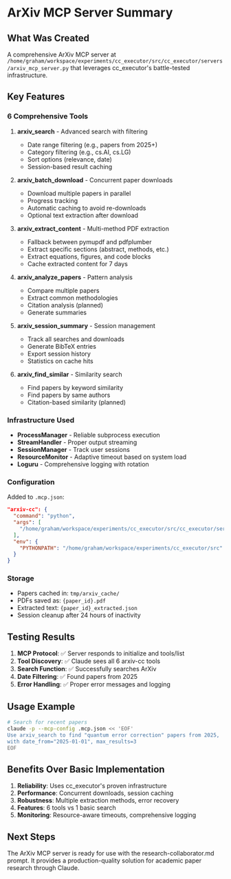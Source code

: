 # ArXiv MCP Server Summary

## What Was Created

A comprehensive ArXiv MCP server at `/home/graham/workspace/experiments/cc_executor/src/cc_executor/servers/arxiv_mcp_server.py` that leverages cc_executor's battle-tested infrastructure.

## Key Features

### 6 Comprehensive Tools

1. **arxiv_search** - Advanced search with filtering
   - Date range filtering (e.g., papers from 2025+)
   - Category filtering (e.g., cs.AI, cs.LG)
   - Sort options (relevance, date)
   - Session-based result caching

2. **arxiv_batch_download** - Concurrent paper downloads
   - Download multiple papers in parallel
   - Progress tracking
   - Automatic caching to avoid re-downloads
   - Optional text extraction after download

3. **arxiv_extract_content** - Multi-method PDF extraction
   - Fallback between pymupdf and pdfplumber
   - Extract specific sections (abstract, methods, etc.)
   - Extract equations, figures, and code blocks
   - Cache extracted content for 7 days

4. **arxiv_analyze_papers** - Pattern analysis
   - Compare multiple papers
   - Extract common methodologies
   - Citation analysis (planned)
   - Generate summaries

5. **arxiv_session_summary** - Session management
   - Track all searches and downloads
   - Generate BibTeX entries
   - Export session history
   - Statistics on cache hits

6. **arxiv_find_similar** - Similarity search
   - Find papers by keyword similarity
   - Find papers by same authors
   - Citation-based similarity (planned)

### Infrastructure Used

- **ProcessManager** - Reliable subprocess execution
- **StreamHandler** - Proper output streaming
- **SessionManager** - Track user sessions
- **ResourceMonitor** - Adaptive timeout based on system load
- **Loguru** - Comprehensive logging with rotation

### Configuration

Added to `.mcp.json`:
```json
"arxiv-cc": {
  "command": "python",
  "args": [
    "/home/graham/workspace/experiments/cc_executor/src/cc_executor/servers/arxiv_mcp_server.py"
  ],
  "env": {
    "PYTHONPATH": "/home/graham/workspace/experiments/cc_executor/src"
  }
}
```

### Storage

- Papers cached in: `tmp/arxiv_cache/`
- PDFs saved as: `{paper_id}.pdf`
- Extracted text: `{paper_id}_extracted.json`
- Session cleanup after 24 hours of inactivity

## Testing Results

1. **MCP Protocol**: ✅ Server responds to initialize and tools/list
2. **Tool Discovery**: ✅ Claude sees all 6 arxiv-cc tools
3. **Search Function**: ✅ Successfully searches ArXiv
4. **Date Filtering**: ✅ Found papers from 2025
5. **Error Handling**: ✅ Proper error messages and logging

## Usage Example

```bash
# Search for recent papers
claude -p --mcp-config .mcp.json << 'EOF'
Use arxiv_search to find "quantum error correction" papers from 2025,
with date_from="2025-01-01", max_results=3
EOF
```

## Benefits Over Basic Implementation

1. **Reliability**: Uses cc_executor's proven infrastructure
2. **Performance**: Concurrent downloads, session caching
3. **Robustness**: Multiple extraction methods, error recovery
4. **Features**: 6 tools vs 1 basic search
5. **Monitoring**: Resource-aware timeouts, comprehensive logging

## Next Steps

The ArXiv MCP server is ready for use with the research-collaborator.md prompt. It provides a production-quality solution for academic paper research through Claude.